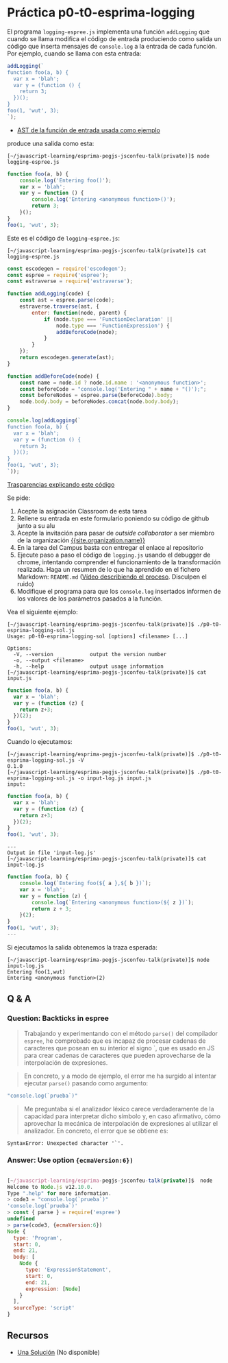 # Práctica p0-t0-esprima-logging

El programa `logging-espree.js`  implementa una función `addLogging` que cuando se llama 
modifica el código de entrada 
produciendo como salida un código que inserta  mensajes de `console.log` a la entrada de cada 
función. Por ejemplo, cuando se llama con esta entrada:

```js
addLogging(`
function foo(a, b) {   
  var x = 'blah';   
  var y = (function () {
    return 3;
  })();
}     
foo(1, 'wut', 3);
`);
```

* [AST de la función de entrada usada como ejemplo](https://astexplorer.net/#/gist/b5826862c47dfb7dbb54cec15079b430/latest)

produce una salida como esta:

```
[~/javascript-learning/esprima-pegjs-jsconfeu-talk(private)]$ node logging-espree.js 

```
```js
function foo(a, b) {
    console.log('Entering foo()');
    var x = 'blah';
    var y = function () {
        console.log('Entering <anonymous function>()');
        return 3;
    }();
}
foo(1, 'wut', 3);
```

Este es el código de `logging-espree.js`: 

```
[~/javascript-learning/esprima-pegjs-jsconfeu-talk(private)]$ cat logging-espree.js 

```

```js
const escodegen = require('escodegen');
const espree = require('espree');
const estraverse = require('estraverse');

function addLogging(code) {
    const ast = espree.parse(code);
    estraverse.traverse(ast, {
        enter: function(node, parent) {
            if (node.type === 'FunctionDeclaration' ||
                node.type === 'FunctionExpression') {
                addBeforeCode(node);
            }
        }
    });
    return escodegen.generate(ast);
}

function addBeforeCode(node) {
    const name = node.id ? node.id.name : '<anonymous function>';
    const beforeCode = "console.log('Entering " + name + "()');";
    const beforeNodes = espree.parse(beforeCode).body;
    node.body.body = beforeNodes.concat(node.body.body);
}

console.log(addLogging(`
function foo(a, b) {   
  var x = 'blah';   
  var y = (function () {
    return 3;
  })();
}
foo(1, 'wut', 3);
`));
```

[Trasparencias explicando este código](https://github.com/ULL-ESIT-GRADOII-PL/esprima-pegjs-jsconfeu-talk/blob/master/jsconfeu-logging.pdf)

Se pide:

1. Acepte la asignación Classroom de esta tarea
2. Rellene su entrada en este formulario poniendo su código de github junto a su alu
3. Acepte la invitación para pasar de *outside collaborator* a ser miembro de la organización [{{site.organization.name}}](https://github.com/{{site.organization.name}})
4. En la tarea del Campus basta con entregar el enlace al repositorio
5. Ejecute paso a paso el código de `logging.js` usando el debugger de chrome, intentando comprender el funcionamiento de la transformación realizada. Haga un resumen de lo que ha aprendido en el fichero Markdown: `README.md` ([Vídeo describiendo el proceso](https://youtu.be/5cju6jLmX88). Disculpen el ruido)
6. Modifique el programa para que los `console.log` insertados informen de los valores de los parámetros pasados a la función.
   
Vea el siguiente ejemplo:

```
[~/javascript-learning/esprima-pegjs-jsconfeu-talk(private)]$ ./p0-t0-esprima-logging-sol.js 
Usage: p0-t0-esprima-logging-sol [options] <filename> [...]
 
Options:
  -V, --version            output the version number
  -o, --output <filename>  
  -h, --help               output usage information
[~/javascript-learning/esprima-pegjs-jsconfeu-talk(private)]$ cat input.js 
```

```js
function foo(a, b) {
  var x = 'blah';
  var y = (function (z) {
    return z+3;
  })(2);
}
foo(1, 'wut', 3);
```

Cuando lo ejecutamos:

```
[~/javascript-learning/esprima-pegjs-jsconfeu-talk(private)]$ ./p0-t0-esprima-logging-sol.js -V
0.1.0
[~/javascript-learning/esprima-pegjs-jsconfeu-talk(private)]$ ./p0-t0-esprima-logging-sol.js -o input-log.js input.js 
input:
```

```js
function foo(a, b) {
  var x = 'blah';
  var y = (function (z) {
    return z+3;
  })(2);
}
foo(1, 'wut', 3);
```

```
---
Output in file 'input-log.js'
[~/javascript-learning/esprima-pegjs-jsconfeu-talk(private)]$ cat input-log.js
```

```js
function foo(a, b) {
    console.log(`Entering foo(${ a },${ b })`);
    var x = 'blah';
    var y = function (z) {
        console.log(`Entering <anonymous function>(${ z })`);
        return z + 3;
    }(2);
}
foo(1, 'wut', 3);
---
```

Si ejecutamos la salida obtenemos la traza esperada:

```
[~/javascript-learning/esprima-pegjs-jsconfeu-talk(private)]$ node input-log.js 
Entering foo(1,wut)
Entering <anonymous function>(2)
```

## Q & A

### Question: Backticks in espree

> Trabajando y experimentando con el método `parse()` del compilador `espree`, he comprobado que es incapaz de procesar cadenas de caracteres que posean en su interior el signo  \`,  que es usado en JS para crear cadenas de caracteres que pueden aprovecharse de la interpolación de expresiones. 

> En concreto, y a modo de ejemplo, el error me ha surgido al intentar ejecutar 
`parse()` pasando como argumento:  

```js
"console.log(`prueba`)"
```

> Me preguntaba si el analizador léxico carece verdaderamente de la capacidad para interpretar dicho símbolo y, en caso afirmativo, cómo aprovechar la mecánica de interpolación de expresiones al utilizar el analizador.
En concreto, el error que se obtiene es:  

```
SyntaxError: Unexpected character '`'.
```

### Answer: Use option `{ecmaVersion:6})`

```js

[~/javascript-learning/esprima-pegjs-jsconfeu-talk(private)]$  node
Welcome to Node.js v12.10.0.
Type ".help" for more information.
> code3 = "console.log(`prueba`)"
'console.log(`prueba`)'
> const { parse } = require('espree')
undefined
> parse(code3, {ecmaVersion:6})
Node {
  type: 'Program',
  start: 0,
  end: 21,
  body: [
    Node {
      type: 'ExpressionStatement',
      start: 0,
      end: 21,
      expression: [Node]
    }
  ],
  sourceType: 'script'
}
```

## Recursos

* [Una Solución](https://github.com/ULL-ESIT-GRADOII-PL/esprima-pegjs-jsconfeu-talk-private/blob/private/p0-t0-esprima-logging-sol.js) (No disponible)
